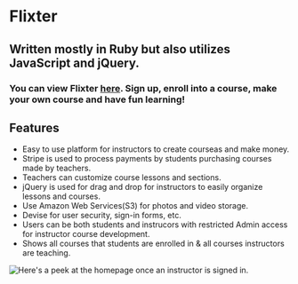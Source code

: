 # Flixter

## Written mostly in Ruby but also utilizes JavaScript and jQuery.

### You can view Flixter [here](https://flixter-ahmad-jamal.herokuapp.com/). Sign up, enroll into a course, make your own course and have fun learning!

## Features
* Easy to use platform for instructors to create courseas and make money.
* Stripe is used to process payments by students purchasing courses made by teachers.
* Teachers can customize course lessons and sections.
* jQuery is used for drag and drop for instructors to easily organize lessons and courses.
* Use Amazon Web Services(S3) for photos and video storage.
* Devise for user security, sign-in forms, etc.
* Users can be both students and instrucors with restricted Admin access for instructor course development.
* Shows all courses that students are enrolled in & all courses instructors are teaching.


![Here's a peek at the homepage once an instructor is signed in.](https://raw.github.com/JonnShaft/Flixter/blob/master/flixter-ahmad-jamal.herokuapp.com.jpg)
